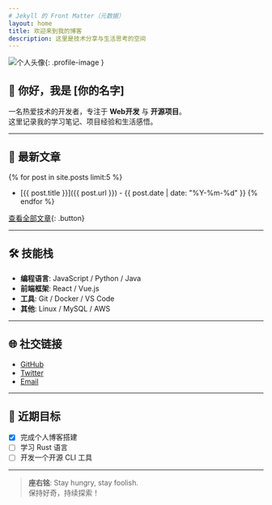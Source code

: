 ```yaml
---
# Jekyll 的 Front Matter（元数据）
layout: home
title: 欢迎来到我的博客
description: 这里是技术分享与生活思考的空间
---
```


![个人头像](/assets/images/avatar.jpg){: .profile-image }

## 👋 你好，我是 [你的名字]

一名热爱技术的开发者，专注于 **Web开发** 与 **开源项目**。  
这里记录我的学习笔记、项目经验和生活感悟。

---

## 📌 最新文章

{% for post in site.posts limit:5 %}
- [{{ post.title }}]({{ post.url }}) - {{ post.date | date: "%Y-%m-%d" }}
{% endfor %}

[查看全部文章](/archive){: .button}

---

## 🛠️ 技能栈

- **编程语言**: JavaScript / Python / Java
- **前端框架**: React / Vue.js
- **工具**: Git / Docker / VS Code
- **其他**: Linux / MySQL / AWS

---

## 🌐 社交链接

- [GitHub](https://github.com/你的用户名)
- [Twitter](https://twitter.com/你的用户名)
- [Email](mailto:你的邮箱)

---

## 🎯 近期目标

- [x] 完成个人博客搭建  
- [ ] 学习 Rust 语言  
- [ ] 开发一个开源 CLI 工具

---

> **座右铭**: Stay hungry, stay foolish.  
> 保持好奇，持续探索！
